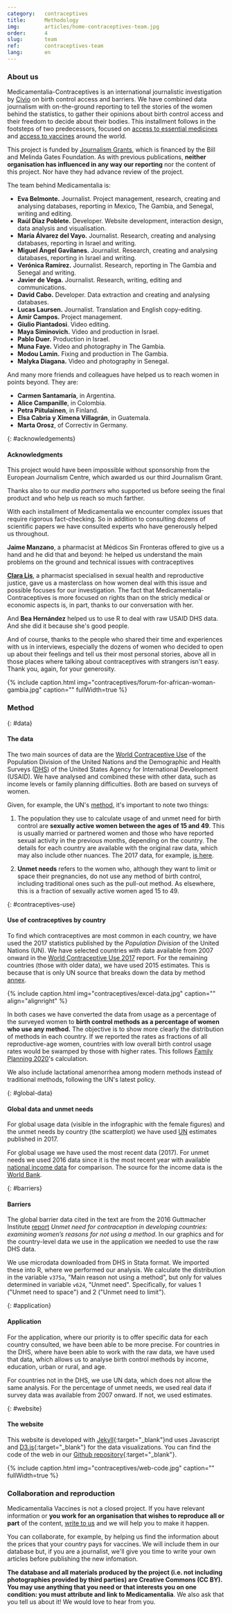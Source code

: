 ```yaml
---
category:   contraceptives
title:      Methodology
img:        articles/home-contraceptives-team.jpg
order:      4
slug:       team
ref:        contraceptives-team
lang:       en
---
```


<div class="container page-content" markdown="1">
<div class="page-content-container" markdown="1">

### About us

Medicamentalia-Contraceptives is an international journalistic investigation by [Civio](www.civio.es) on birth control access and barriers. We have combined data journalism with on-the-ground reporting to tell the stories of the women behind the statistics, to gather their opinions about birth control access and their freedom to decide about their bodies. This installment follows in the footsteps of two predecessors, focused on [access to essential medicines](https://medicamentalia.org/access/) and [access to vaccines](https://medicamentalia.org/vaccines/) around the world.

This project is funded by [Journalism Grants](https://journalismgrants.org/), which is financed by the Bill and Melinda Gates Foundation. As with previous publications, **neither organisation has influenced in any way our reporting** nor the content of this project. Nor have they had advance review of the project. 

The team behind Medicamentalia is:

+ **Eva Belmonte.** Journalist. Project management, research, creating and analysing databases, reporting in Mexico, The Gambia, and Senegal, writing and editing.
+ **Raúl Díaz Poblete.** Developer. Website development, interaction design, data analysis and visualisation.
+ **María Álvarez del Vayo.** Journalist. Research, creating and analysing databases, reporting in Israel and writing.
+ **Miguel Ángel Gavilanes.** Journalist. Research, creating and analysing databases, reporting in Israel and writing.
+ **Verónica Ramírez.** Journalist. Research, reporting in The Gambia and Senegal and writing.
+ **Javier de Vega.** Journalist. Research, writing, editing and communications.
+ **David Cabo.** Developer. Data extraction and creating and analysing databases.
+ **Lucas Laursen.** Journalist. Translation and English copy-editing.
+ **Amir Campos.** Project management.
+ **Giulio Piantadosi**. Video editing.
+ **Maya Siminovich.** Video and production in Israel.
+ **Pablo Duer.** Production in Israel.
+ **Muna Faye.** Video and photography in The Gambia. 
+ **Modou Lamin.** Fixing and production in The Gambia.
+ **Malyka Diagana.** Video and photography in Senegal.


And many more friends and colleagues have helped us to reach women in points beyond. They are:

+ **Carmen Santamaría**, in Argentina.
+ **Alice Campanille**, in Colombia.
+ **Petra Piitulainen**, in Finland.
+ **Elsa Cabria y Ximena Villagrán**, in Guatemala.
+ **Marta Orosz**, of Correctiv in Germany.


{: #acknowledgements}
#### Acknowledgments

This project would have been impossible without sponsorship from the European Journalism Centre, which awarded us our third Journalism Grant.

Thanks also to our *media partners* who supported us before seeing the final product and who help us reach so much farther.

With each installment of Medicamentalia we encounter complex issues that require rigorous fact-checking. So in addition to consulting dozens of scientific papers we have consulted experts who have generously helped us throughout. 

**Jaime Manzano**, a pharmacist at Médicos Sin Fronteras offered to give us a hand and he did that and beyond: he helped us understand the main problems on the ground and technical issues with contraceptives

**[Clara Lis](https://twitter.com/claratimonel)**, a pharmacist specialised in sexual health and reproductive justice, gave us a masterclass on how women deal with this issue and possible focuses for our investigation. The fact that Medicamentalia-Contraceptives is more focused on rights than on the stricly medical or economic aspects is, in part, thanks to our conversation with her.

And **Bea Hernández** helped us to use R to deal with raw USAID DHS data. And she did it because she's good people.  

And of course, thanks to the people who shared their time and experiences with us in interviews, especially the dozens of women who decided to open up about their feelings and tell us their most personal stories, above all in those places where talking about contraceptives with strangers isn't easy. Thank you, again, for your generosity.


{% include caption.html img="contraceptives/forum-for-african-woman-gambia.jpg" caption="" fullWidth=true %}


### Method

{: #data}
#### The data

The two main sources of data are the [World Contraceptive Use](http://www.un.org/en/development/desa/population/publications/dataset/contraception/wcu2017.shtml) of the Population Division of the United Nations and the Demographic and Health Surveys ([DHS](https://www.statcompiler.com/en/)) of the United States Agency for International Development (USAID). We have analysed and combined these with other data, such as income levels or family planning difficulties. Both are based on surveys of women. 

Given, for example, the UN's [method](http://www.un.org/en/development/desa/population/publications/dataset/contraception/wcu2017/UNPD_WCU2017_Methodology.pdf), it's important to note two things: 

1. The population they use to calculate usage of and unmet need for birth control are **sexually active women between the ages of 15 and 49**. This is usually married or partnered women and those who have reported sexual activity in the previous months, depending on the country. The details for each country are available with the original raw data, which may also include other nuances. The 2017 data, for example, [is here](http://www.un.org/en/development/desa/population/publications/dataset/contraception/wcu2017/UNPD_WCU2017_Country_Data_Survey-Based.xlsx). 

2. **Unmet needs** refers to the women who, although they want to limit or space their pregnancies, do not use any method of birth control, including traditional ones such as the pull-out method. As elsewhere, this is a fraction of sexually active women aged 15 to 49.

{: #contraceptives-use}
#### Use of contraceptives by country

To find which contraceptives are most common in each country, we have used the 2017 statistics published by the *Population Division* of the United Nations (UN). We have selected countries with data available from 2007 onward in the [World Contraceptive Use 2017](http://www.un.org/en/development/desa/population/publications/dataset/contraception/wcu2017.shtml) report. For the remaining countries (those with older data), we have used 2015 estimates. This is because that is only UN source that breaks down the data by method  [annex](http://www.un.org/en/development/desa/population/publications/dataset/contraception/wcu2015/annex-tables.xlsx).

{% include caption.html img="contraceptives/excel-data.jpg" caption="" align="alignright" %}

In both cases we have converted the data from usage as a percentage of the surveyed women to **birth control methods as a percentage of women who use any method.** The objective is to show more clearly the distribution of methods in each country. If we reported the rates as fractions of all reproductive-age women, countries with low overall birth control usage rates would be swamped by those with higher rates. This follows [Family Planning 2020](http://www.familyplanning2020.org/)'s calculation. 

We also include lactational amenorrhea among modern methods instead of traditional methods, following the UN's latest policy.

{: #global-data}
#### Global data and unmet needs

For global usage data (visible in the infographic with the female figures) and the unmet needs by country (the scatterplot) we have used [UN](http://www.un.org/en/development/desa/population/theme/family-planning/cp_model.shtml) estimates published in 2017. 

For global usage we have used the most recent data (2017). For unmet needs we used 2016 data since it is the most recent year with available [national income data](https://blogs.worldbank.org/opendata/new-country-classifications-income-level-2017-2018) for comparison. The source for the income data is the [World Bank](https://datahelpdesk.worldbank.org/knowledgebase/articles/378831-why-use-gni-per-capita-to-classify-economies-into). 

{: #barriers}
#### Barriers

The global barrier data cited in the text are from the 2016 Guttmacher Institute [report](https://www.guttmacher.org/report/unmet-need-for-contraception-in-developing-countries) *Unmet need for contraception in developing countries: examining women’s reasons for not using a method*. In our graphics and for the country-level data we use in the application we needed to use the raw DHS data.

We use microdata downloaded from DHS in Stata format. We imported these into R, where we performed our analysis. We calculate the distribution in the variable `v375a`, "Main reason not using a method", but only for values determined in variable `v624`, "Unmet need". Specifically, for values 1 ("Unmet need to space") and 2 ("Unmet need to limit").

{: #application}
#### Application

For the application, where our priority is to offer specific data for each country consulted, we have been able to be more precise. For countries in the DHS, where have been able to work with the raw data, we have used that data, which allows us to analyse birth control methods by income, education, urban or rural, and age.

For countries not in the DHS, we use UN data, which does not allow the same analysis. For the percentage of unmet needs, we used real data if survey data was available from 2007 onward. If not, we used estimates.

{: #website}
#### The website

This website is developed with [Jekyll](https://jekyllrb.com/){:target="_blank"}nd uses Javascript and [D3.js](https://d3js.org/){:target="_blank"} for the data visualizations. You can find the code of the web in our [Github repository](https://github.com/civio/medicamentalia){:target="_blank"}.


{% include caption.html img="contraceptives/web-code.jpg" caption="" fullWidth=true %}


### Collaboration and reproduction

Medicamentalia Vaccines is not a closed project. If you have relevant information or **you work for an organisation that wishes to reproduce all or part** of the content, [write to us](mailto:contacto@civio.es) and we will help you to make it happen.

You can collaborate, for example, by helping us find the information about the prices that your country pays for vaccines. We will include them in our database but, if you are a journalist, we'll give you time to write your own articles before publishing the new infomation.

**The database and all materials produced by the project (i.e. not including photographies provided by third parties) are Creative Commons (CC BY). You may use anything that you need or that interests you on one condition: you must attribute and link to Medicamentalia**. We also ask that you tell us about it! We would love to hear from you.

</div>
</div>
